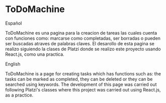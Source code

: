 # ToDoMachine

Español

ToDoMachine es una pagina para la creacion de tareas las cuales cuenta con funciones como: marcarse como completadas, ser borradas o pueden ser buscadas atraves de palabras claves. El desarollo de esta pagina se realizo siguiendo la clases de Platzi donde se realizo este proyecto usando React.js, como una practica.

English

ToDoMachine is a page for creating tasks which has functions such as: the tasks can be marked as completed, they can be deleted or they can be searched using keywords. The development of this page was carried out following Platzi's classes where this project was carried out using React.js, as a practice.
